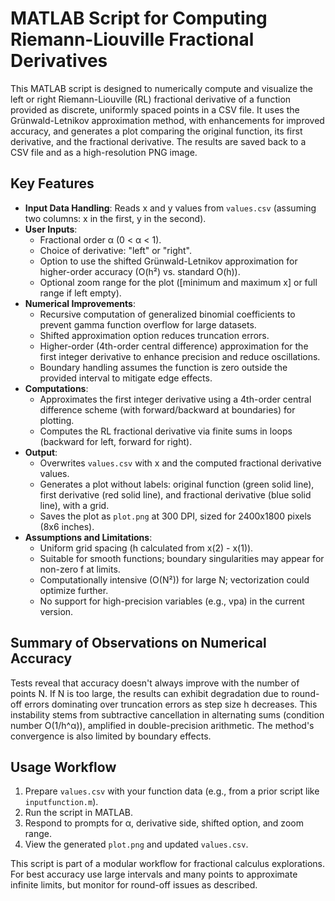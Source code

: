 # MATLAB Script for Computing Riemann-Liouville Fractional Derivatives

This MATLAB script is designed to numerically compute and visualize the left or right Riemann-Liouville (RL) fractional derivative of a function provided as discrete, uniformly spaced points in a CSV file. It uses the Grünwald-Letnikov approximation method, with enhancements for improved accuracy, and generates a plot comparing the original function, its first derivative, and the fractional derivative. The results are saved back to a CSV file and as a high-resolution PNG image.

## Key Features
- **Input Data Handling**: Reads x and y values from `values.csv` (assuming two columns: x in the first, y in the second).
- **User Inputs**:
  - Fractional order α (0 < α < 1).
  - Choice of derivative: "left" or "right".
  - Option to use the shifted Grünwald-Letnikov approximation for higher-order accuracy (O(h²) vs. standard O(h)).
  - Optional zoom range for the plot ([minimum and maximum x] or full range if left empty).
- **Numerical Improvements**:
  - Recursive computation of generalized binomial coefficients to prevent gamma function overflow for large datasets.
  - Shifted approximation option reduces truncation errors.
  - Higher-order (4th-order central difference) approximation for the first integer derivative to enhance precision and reduce oscillations.
  - Boundary handling assumes the function is zero outside the provided interval to mitigate edge effects.
- **Computations**:
  - Approximates the first integer derivative using a 4th-order central difference scheme (with forward/backward at boundaries) for plotting.
  - Computes the RL fractional derivative via finite sums in loops (backward for left, forward for right).
- **Output**:
  - Overwrites `values.csv` with x and the computed fractional derivative values.
  - Generates a plot without labels: original function (green solid line), first derivative (red solid line), and fractional derivative (blue solid line), with a grid.
  - Saves the plot as `plot.png` at 300 DPI, sized for 2400x1800 pixels (8x6 inches).
- **Assumptions and Limitations**:
  - Uniform grid spacing (h calculated from x(2) - x(1)).
  - Suitable for smooth functions; boundary singularities may appear for non-zero f at limits.
  - Computationally intensive (O(N²)) for large N; vectorization could optimize further.
  - No support for high-precision variables (e.g., vpa) in the current version.

## Summary of Observations on Numerical Accuracy
Tests reveal that accuracy doesn't always improve with the number of points N. If N is too large, the results can exhibit degradation due to  round-off errors dominating over truncation errors as step size h decreases. This instability stems from subtractive cancellation in alternating sums (condition number O(1/h^α)), amplified in double-precision arithmetic. The method's convergence is also limited by boundary effects.

## Usage Workflow
1. Prepare `values.csv` with your function data (e.g., from a prior script like `inputfunction.m`).
2. Run the script in MATLAB.
3. Respond to prompts for α, derivative side, shifted option, and zoom range.
4. View the generated `plot.png` and updated `values.csv`.

This script is part of a modular workflow for fractional calculus explorations. For best accuracy use large intervals and many points to approximate infinite limits, but monitor for round-off issues as described.